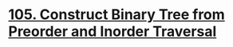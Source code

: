 # [105. Construct Binary Tree from Preorder and Inorder Traversal](https://leetcode.com/problems/construct-binary-tree-from-preorder-and-inorder-traversal/)
